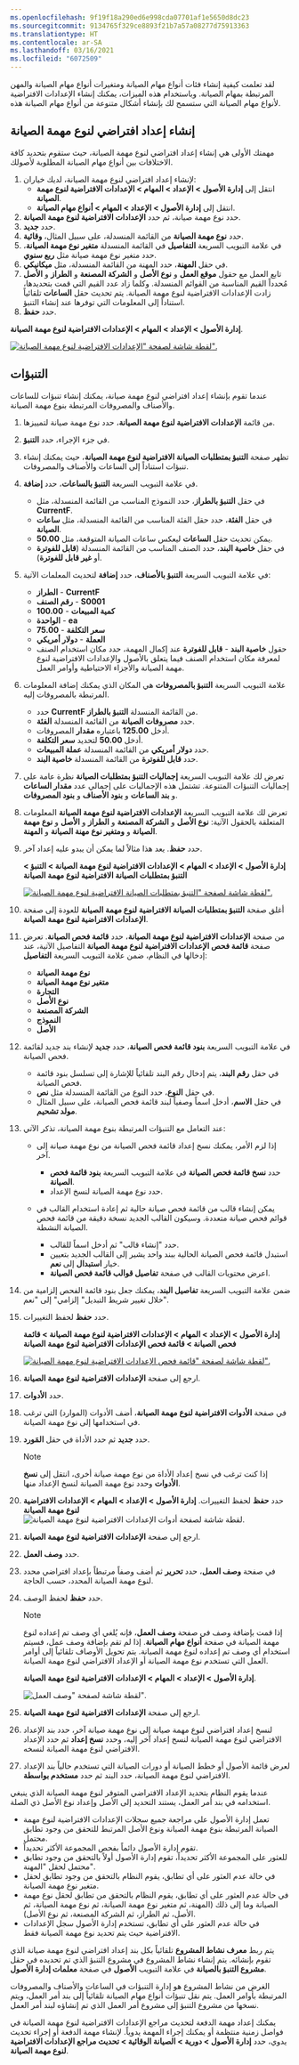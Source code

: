 ```yaml
---
ms.openlocfilehash: 9f19f18a290ed6e998cda07701af1e5650d8dc23
ms.sourcegitcommit: 9134765f329ce8893f21b7a57a08277d75913363
ms.translationtype: HT
ms.contentlocale: ar-SA
ms.lasthandoff: 03/16/2021
ms.locfileid: "6072509"
---
```

لقد تعلمت كيفية إنشاء فئات أنواع مهام الصيانة ومتغيرات أنواع مهام الصيانة والمهن المرتبطة بمهام الصيانة. وباستخدام هذه الميزات، يمكنك إنشاء الإعدادات الافتراضية لأنواع مهام الصيانة التي ستسمح لك بإنشاء أشكال متنوعة من أنواع مهام الصيانة هذه. 

## <a name="create-a-maintenance-job-type-default"></a>إنشاء إعداد افتراضي لنوع مهمة الصيانة
مهمتك الأولى هي إنشاء إعداد افتراضي لنوع مهمة الصيانة، حيث ستقوم بتحديد كافة الاختلافات بين أنواع مهام الصيانة المطلوبة لأصولك.

1.  لإنشاء إعداد افتراضي لنوع مهمة الصيانة، لديك خياران:
    - انتقل إلى **إدارة الأصول > الإعداد > المهام > الإعدادات الافتراضية لنوع مهمة الصيانة**.
    - انتقل إلى **إدارة الأصول > الإعداد > المهام > أنواع مهام الصيانة**.
2.  حدد نوع مهمة صيانة، ثم حدد **الإعدادات الافتراضية لنوع مهمة الصيانة**.
3.  حدد **جديد**.
4.  حدد **نوع مهمة الصيانة** من القائمة المنسدلة، على سبيل المثال، **وقائية**. 
5.  في علامة التبويب السريعة **التفاصيل** في القائمة المنسدلة **متغير نوع مهمة الصيانة**، حدد متغير نوع مهمة صيانة مثل ‏‫**ربع سنوي**‬.
6.  في حقل **المهنة**، حدد المهنة من القائمة المنسدلة، مثل **ميكانيكي**.
7.  تابع العمل مع حقول **موقع العمل** و **نوع الأصل** و **الشركة المصنعة** و **الطراز** و **الأصل** مُحدداً القيم المناسبة من القوائم المنسدلة. وكلما زاد عدد القيم التي قمت بتحديدها، زادت الإعدادات الافتراضية لنوع مهمة الصيانة.
يتم تحديث حقل **الساعات** تلقائياً استناداً إلى المعلومات التي توفرها عند إنشاء التنبؤ.
8.  حدد **حفظ**.

**إدارة الأصول > الإعداد > المهام > الإعدادات الافتراضية لنوع مهمة الصيانة**.
 
[![لقطة شاشة لصفحة "الإعدادات الافتراضية لنوع مهمة الصيانة".](../media/maintenance-job-type-default-ss.png)](../media/maintenance-job-type-default-ss.png#lightbox)



## <a name="forecasts"></a>التنبؤات
عندما تقوم بإنشاء إعداد افتراضي لنوع مهمة صيانة، يمكنك إنشاء تنبؤات للساعات والأصناف والمصروفات المرتبطة بنوع مهمة الصيانة.

1.  من قائمة **الإعدادات الافتراضية لنوع مهمة الصيانة**، حدد نوع مهمة صيانة لتمييزها.
2.  في جزء الإجراء، حدد **التنبؤ**.
3.  تظهر صفحة **التنبؤ بمتطلبات الصيانة الافتراضية لنوع مهمة الصيانة**، حيث يمكنك إنشاء تنبؤات استناداً إلى الساعات والأصناف والمصروفات. 
4.  في علامة التبويب السريعة **التنبؤ بالساعات**، حدد **إضافة**.
    - في حقل **التنبؤ بالطراز**، حدد النموذج المناسب من القائمة المنسدلة، مثل **CurrentF‎**.
    - في حقل **الفئة**، حدد حقل الفئة المناسب من القائمة المنسدلة، مثل **ساعات الصيانة**.
    - يمكن تحديث حقل **الساعات** ليعكس ساعات الصيانة المتوقعة، مثل **50.00**.
    - في حقل **خاصية البند**، حدد الصنف المناسب من القائمة المنسدلة (**قابل للفوترة** أو **غير قابل للفوترة**).
5.  في علامة التبويب السريعة **التنبؤ بالأصناف**، حدد **إضافة** لتحديث المعلمات الآتية:
    - **الطراز** - **CurrentF** 
    - **رقم الصنف** - **S0001** 
    - **كمية المبيعات** - **100.00**
    - **الواحدة** - **ea**
    - **سعر التكلفة** - **75.00**
    - **العملة** - **دولار أمريكي** 
    - حقول **خاصية البند** - **قابل للفوترة** عند إكمال المهمة، حدد مكان استخدام الصنف لمعرفة مكان استخدام الصنف فيما يتعلق بالأصول والإعدادات الافتراضية لنوع مهمة الصيانة والأجزاء الاحتياطية وأوامر العمل.
6.  علامة التبويب السريعة **التنبؤ بالمصروفات** هي المكان الذي يمكنك إضافة المعلومات المرتبطة بالمصروفات إليه. 
    - حدد **CurrentF‎** من القائمة المنسدلة **التنبؤ بالطراز**.
    - حدد **مصروفات الصيانة** من القائمة المنسدلة **الفئة**.
    - أدخل **125.00** باعتباره **مقدار** المصروفات.
    - أدخل **50.00** لتحديد **سعر التكلفة**.
    - حدد **دولار أمريكي** من القائمة المنسدلة **عملة المبيعات**.
    - حدد **قابل للفوترة** من القائمة المنسدلة **خاصية البند**.

7. تعرض لك علامة التبويب السريعة **إجماليات التنبؤ بمتطلبات الصيانة** نظرة عامة على إجماليات التنبؤات المتنوعة. تشتمل هذه الإجماليات على إجمالي عدد **مقدار الساعات** و **بند الساعات** و **بنود الأصناف** و **بنود المصروفات**. 
8. تعرض لك علامة التبويب السريعة **الإعدادات الافتراضية لنوع مهمة الصيانة** المعلومات المتعلقة بالحقول الآتية: **نوع الأصل** و **الشركة المصنعة** و **الطراز** و **الأصل** و **نوع مهمة الصيانة** و **ومتغير نوع مهنة الصيانة** و **المهنة**.
7.  حدد **حفظ**. يعد هذا مثالاً لما يمكن أن يبدو عليه إعداد آخر.

    **إدارة الأصول > الإعداد > المهام > الإعدادات الافتراضية لنوع مهمة الصيانة > التنبؤ > ‬‏‫التنبؤ بمتطلبات الصيانة الافتراضية لنوع مهمة الصيانة**

    [![لقطة شاشة لصفحة "ا‬لتنبؤ بمتطلبات الصيانة الافتراضية لنوع مهمة الصيانة".](../media/maintenance-job-type-default-forecast-ssm.png)](../media/maintenance-job-type-default-forecast-ssm.png#lightbox)
 

8.  أغلق صفحة **ا‬لتنبؤ بمتطلبات الصيانة الافتراضية لنوع مهمة الصيانة** للعودة إلى صفحة **الإعدادات الافتراضية لنوع مهمة الصيانة**.
9.  من صفحة **الإعدادات الافتراضية لنوع مهمة الصيانة**، حدد **قائمة فحص الصيانة**.
تعرض صفحة **قائمة فحص الإعدادات الافتراضية لنوع مهمة الصيانة** التفاصيل الآتية، عند إدخالها في النظام، ضمن علامة التبويب السريعة **التفاصيل**:
    - **نوع مهمة الصيانة**
    - **متغير نوع مهمة الصيانة**
    - **التجارة**
    - **نوع الأصل**
    - **الشركة المصنعة**
    - **النموذج**
    - **الأصل**
10. في علامة التبويب السريعة **بنود قائمة فحص الصيانة**، حدد **جديد** لإنشاء بند جديد لقائمة فحص الصيانة.
    - في حقل **رقم البند**، يتم إدخال رقم البند تلقائياً للإشارة إلى تسلسل بنود قائمة فحص الصيانة. 
    - في حقل **النوع**، حدد النوع من القائمة المنسدلة مثل **نص**.
    - في حقل **الاسم**، أدخل اسماً وصفياً لبند قائمة فحص الصيانة، على سبيل المثال **مولد تشحيم**.
11. عند التعامل مع التنبؤات المرتبطة بنوع مهمة الصيانة، تذكر الآتي: 

    - إذا لزم الأمر، يمكنك نسخ إعداد قائمة فحص الصيانة من نوع مهمة صيانة إلى آخر. 
        - حدد **نسخ قائمة فحص الصيانة** في علامة التبويب السريعة **بنود قائمة فحص الصيانة**. 
        - حدد نوع مهمة الصيانة لنسخ الإعداد.  
    
    - يمكن إنشاء قالب من قائمة فحص صيانة حالية ثم إعادة استخدام القالب في قوائم فحص صيانة متعددة. وسيكون القالب الجديد نسخة دقيقة من قائمة فحص الصيانة النشطة. 

        - حدد "إنشاء قالب" ثم أدخل اسماً للقالب. 
        - استبدل قائمة فحص الصيانة الحالية ببند واحد يشير إلى القالب الجديد بتعيين خيار **استبدال** إلى **نعم**. 
        - اعرض محتويات القالب في صفحة **تفاصيل قوالب قائمة فحص الصيانة**.
11. ضمن علامة التبويب السريعة **تفاصيل البند**، يمكنك جعل بنود قائمة الفحص إلزامية من خلال تغيير شريط التبديل" إلزامي" إلى "نعم". 
12. حدد **حفظ** لحفظ التغييرات.

    **إدارة الأصول > الإعداد > المهام > الإعدادات الافتراضية لنوع مهمة الصيانة > قائمة فحص الصيانة > قائمة فحص الإعدادات الافتراضية لنوع مهمة الصيانة**
 
    [![لقطة شاشة لصفحة "قائمة فحص الإعدادات الافتراضية لنوع مهمة الصيانة".](../media/maintenance-job-type-defaults-checklist.png)](../media/maintenance-job-type-defaults-checklist.png#lightbox)
13. ارجع إلى صفحة **الإعدادات الافتراضية لنوع مهمة الصيانة**.
14. حدد **الأدوات**.
15. في صفحة **الأدوات الافتراضية لنوع مهمة الصيانة**، أضف الأدوات (الموارد) التي ترغب في استخدامها إلى نوع مهمة الصيانة. 
16. حدد **جديد** ثم حدد الأداة في حقل **المَورد**.
    > [!NOTE]
    > إذا كنت ترغب في نسخ إعداد الأداة من نوع مهمة صيانة أخرى، انتقل إلى **نسخ الأدوات** وحدد نوع مهمة الصيانة لنسخ الإعداد منها.
16. حدد **حفظ** لحفظ التغييرات.
    **إدارة الأصول > الإعداد > المهام > الإعدادات الافتراضية لنوع مهمة الصيانة**
    ![لقطة شاشة لصفحة أدوات الإعدادات الافتراضية لنوع مهمة الصيانة.](../media/maintenance-job-type-defaults-tools-ss.png)
17. ارجع إلى صفحة **الإعدادات الافتراضية لنوع مهمة الصيانة**.
18. حدد **وصف العمل**.
19. في صفحة **وصف العمل**، حدد **تحرير** ثم أضف وصفاً مرتبطاً بإعداد افتراضي محدد لنوع مهمة الصيانة المحدد، حسب الحاجة.
20. حدد **حفظ** لحفظ الوصف.
    > [!NOTE]
    > إذا قمت بإضافة وصف في صفحة **وصف العمل**، فإنه يُلغي أي وصف تم إعداده لنوع مهمة الصيانة في صفحة **أنواع مهام الصيانة**. إذا لم تقم بإضافة وصف عمل، فسيتم استخدام أي وصف تم إعداده لنوع مهمة الصيانة. يتم تحويل الأوصاف تلقائياً إلى أوامر العمل التي تستخدم نوع مهمة الصيانة أو الإعداد الافتراضي لنوع مهمة الصيانة.

    **إدارة الأصول > الإعداد > المهام > الإعدادات الافتراضية لنوع مهمة الصيانة**.
    
    ![لقطة شاشة لصفحة "وصف العمل".](../media/work-description-ss.png)

21. ارجع إلى صفحة **الإعدادات الافتراضية لنوع مهمة الصيانة**.
22. لنسخ إعداد افتراضي لنوع مهمة صيانة إلى نوع مهمة صيانة آخر، حدد بند الإعداد الافتراضي لنوع مهمة الصيانة لنسخ إعداد آخر إليه، وحدد **نسخ إعداد** ثم حدد الإعداد الافتراضي لنوع مهمة الصيانة لنسخه.
23. لعرض قائمة الأصول أو خطط الصيانة أو دورات الصيانة التي تستخدم حالياً بند الإعداد الافتراضي لنوع مهمة الصيانة، حدد البند ثم حدد **مستخدم بواسطة**.


عندما يقوم النظام بتحديد الإعداد الافتراضي المتوفر لنوع مهمة الصيانة الذي ينبغي استخدامه في بند أمر العمل، يستند التحديد إلى الأصل وإعداد نوع الأصل ذي الصلة. 

- تعمل إدارة الأصول على مراجعة جميع سجلات الإعدادات الافتراضية لنوع مهمة الصيانة المرتبطة بنوع مهمة الصيانة ونوع الأصل المرتبط للتحقق من وجود تطابق محتمل. 
- تقوم إدارة الأصول دائماً بفحص المجموعة الأكثر تحديداً.
- للعثور على المجموعة الأكثر تحديداً، تقوم إدارة الأصول أولاً بالتحقق من وجود تطابق محتمل لحقل "المهنة". 
- في حالة عدم العثور على أي تطابق، يقوم النظام بالتحقق من وجود تطابق لحقل متغير نوع مهمة الصيانة. 
- في حالة عدم العثور على أي تطابق، يقوم النظام بالتحقق من تطابق لحقل نوع مهمة الصيانة وما إلى ذلك (المهنة، ثم متغير نوع مهمة الصيانة، ثم نوع مهمة الصيانة، ثم الأصل، ثم الطراز، ثم الشركة المصنعة، ثم نوع الأصل). 
- في حالة عدم العثور على أي تطابق، تستخدم إدارة الأصول سجل الإعدادات الافتراضية حيث يتم تحديد نوع مهمة الصيانة فقط.

يتم ربط **معرف نشاط المشروع** تلقائياً بكل بند إعداد افتراضي لنوع مهمة صيانة الذي تقوم بإنشائه. يتم إنشاء نشاط المشروع في مشروع التنبؤ الذي تم تحديده في حقل **مشروع التنبؤ بالصيانة** في علامة التبويب **الأصول** في صفحة **معلمات إدارة الأصول**. 

الغرض من نشاط المشروع هو إدارة التنبؤات في الساعات والأصناف والمصروفات المرتبطة بأوامر العمل. يتم نقل تنبؤات أنواع مهام الصيانة تلقائياً إلى بند أمر العمل، ويتم نسخها من مشروع التنبؤ إلى مشروع أمر العمل الذي تم إنشاؤه لبند أمر العمل. 

يمكنك إعداد مهمة الدفعة لتحديث مراجع الإعدادات الافتراضية لنوع مهمة الصيانة في فواصل زمنية منتظمة أو يمكنك إجراء المهمة يدوياً. لإنشاء مهمة الدفعة أو إجراء تحديث يدوي، حدد **إدارة الأصول > دورية > الصيانة الوقائية > تحديث مراجع الإعدادات الافتراضية لنوع مهمة الصيانة**.

